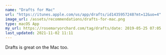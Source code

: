```yaml
---
name: "Drafts for Mac"
url: "https://itunes.apple.com/us/app/drafts/id1435957248?mt=12&uo=4"
image_url: /assets/recommendations/drafts-for-mac.png
type: macOS App
my_url: https://rosemaryorchard.com/tag/drafts/date: 2019-05-25 07:05
last_updated: 2021-11-02 11:11
---
```

Drafts is great on the Mac too. 